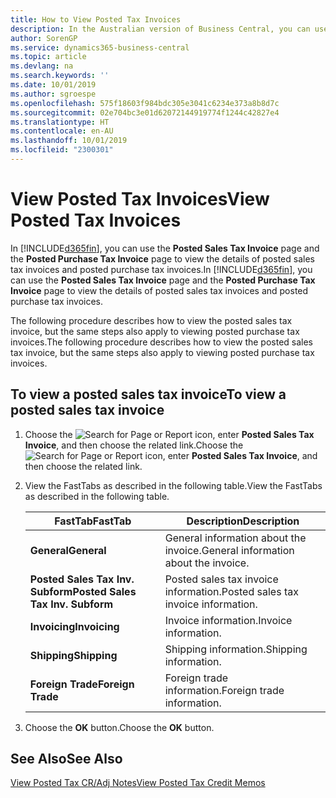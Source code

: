 ```yaml
---
title: How to View Posted Tax Invoices
description: In the Australian version of Business Central, you can use the Posted Sales Tax Invoice page and the Posted Purchase Tax Invoice page to view the details of posted sales tax invoices and posted purchase tax invoices.
author: SorenGP
ms.service: dynamics365-business-central
ms.topic: article
ms.devlang: na
ms.search.keywords: ''
ms.date: 10/01/2019
ms.author: sgroespe
ms.openlocfilehash: 575f18603f984bdc305e3041c6234e373a8b8d7c
ms.sourcegitcommit: 02e704bc3e01d62072144919774f1244c42827e4
ms.translationtype: HT
ms.contentlocale: en-AU
ms.lasthandoff: 10/01/2019
ms.locfileid: "2300301"
---
```

# <a name="view-posted-tax-invoices"></a><span data-ttu-id="f16c9-103">View Posted Tax Invoices</span><span class="sxs-lookup"><span data-stu-id="f16c9-103">View Posted Tax Invoices</span></span>
<span data-ttu-id="f16c9-104">In [!INCLUDE[d365fin](../../includes/d365fin_md.md)], you can use the **Posted Sales Tax Invoice** page and the **Posted Purchase Tax Invoice** page to view the details of posted sales tax invoices and posted purchase tax invoices.</span><span class="sxs-lookup"><span data-stu-id="f16c9-104">In [!INCLUDE[d365fin](../../includes/d365fin_md.md)], you can use the **Posted Sales Tax Invoice** page and the **Posted Purchase Tax Invoice** page to view the details of posted sales tax invoices and posted purchase tax invoices.</span></span>  

<span data-ttu-id="f16c9-105">The following procedure describes how to view the posted sales tax invoice, but the same steps also apply to viewing posted purchase tax invoices.</span><span class="sxs-lookup"><span data-stu-id="f16c9-105">The following procedure describes how to view the posted sales tax invoice, but the same steps also apply to viewing posted purchase tax invoices.</span></span>  

## <a name="to-view-a-posted-sales-tax-invoice"></a><span data-ttu-id="f16c9-106">To view a posted sales tax invoice</span><span class="sxs-lookup"><span data-stu-id="f16c9-106">To view a posted sales tax invoice</span></span>  

1.  <span data-ttu-id="f16c9-107">Choose the ![Search for Page or Report](../../media/ui-search/search_small.png "Search for Page or Report icon") icon, enter **Posted Sales Tax Invoice**, and then choose the related link.</span><span class="sxs-lookup"><span data-stu-id="f16c9-107">Choose the ![Search for Page or Report](../../media/ui-search/search_small.png "Search for Page or Report icon") icon, enter **Posted Sales Tax Invoice**, and then choose the related link.</span></span>  
2.  <span data-ttu-id="f16c9-108">View the FastTabs as described in the following table.</span><span class="sxs-lookup"><span data-stu-id="f16c9-108">View the FastTabs as described in the following table.</span></span>  

    |<span data-ttu-id="f16c9-109">FastTab</span><span class="sxs-lookup"><span data-stu-id="f16c9-109">FastTab</span></span>|<span data-ttu-id="f16c9-110">Description</span><span class="sxs-lookup"><span data-stu-id="f16c9-110">Description</span></span>|  
    |-------------|---------------------------------------|  
    |<span data-ttu-id="f16c9-111">**General**</span><span class="sxs-lookup"><span data-stu-id="f16c9-111">**General**</span></span>|<span data-ttu-id="f16c9-112">General information about the invoice.</span><span class="sxs-lookup"><span data-stu-id="f16c9-112">General information about the invoice.</span></span>|  
    |<span data-ttu-id="f16c9-113">**Posted Sales Tax Inv. Subform**</span><span class="sxs-lookup"><span data-stu-id="f16c9-113">**Posted Sales Tax Inv. Subform**</span></span>|<span data-ttu-id="f16c9-114">Posted sales tax invoice information.</span><span class="sxs-lookup"><span data-stu-id="f16c9-114">Posted sales tax invoice information.</span></span>|  
    |<span data-ttu-id="f16c9-115">**Invoicing**</span><span class="sxs-lookup"><span data-stu-id="f16c9-115">**Invoicing**</span></span>|<span data-ttu-id="f16c9-116">Invoice information.</span><span class="sxs-lookup"><span data-stu-id="f16c9-116">Invoice information.</span></span>|  
    |<span data-ttu-id="f16c9-117">**Shipping**</span><span class="sxs-lookup"><span data-stu-id="f16c9-117">**Shipping**</span></span>|<span data-ttu-id="f16c9-118">Shipping information.</span><span class="sxs-lookup"><span data-stu-id="f16c9-118">Shipping information.</span></span>|  
    |<span data-ttu-id="f16c9-119">**Foreign Trade**</span><span class="sxs-lookup"><span data-stu-id="f16c9-119">**Foreign Trade**</span></span>|<span data-ttu-id="f16c9-120">Foreign trade information.</span><span class="sxs-lookup"><span data-stu-id="f16c9-120">Foreign trade information.</span></span>|  

3.  <span data-ttu-id="f16c9-121">Choose the **OK** button.</span><span class="sxs-lookup"><span data-stu-id="f16c9-121">Choose the **OK** button.</span></span>  

## <a name="see-also"></a><span data-ttu-id="f16c9-122">See Also</span><span class="sxs-lookup"><span data-stu-id="f16c9-122">See Also</span></span>  
 [<span data-ttu-id="f16c9-123">View Posted Tax CR/Adj Notes</span><span class="sxs-lookup"><span data-stu-id="f16c9-123">View Posted Tax Credit Memos</span></span>](how-to-view-posted-tax-credit-memos.md)
